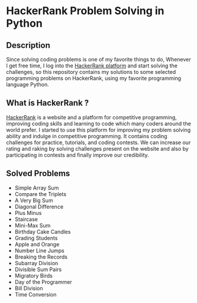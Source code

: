 # HackerRank Problem Solving in Python

## Description

Since solving coding problems is one of my favorite things to do, Whenever I get free time, I log into the [HackerRank platform](https://www.hackerrank.com/) and start solving the challenges, so this repository contains my solutions to some selected programming problems on HackerRank, using my favorite programming language Python.

## What is HackerRank ?

[HackerRank](https://www.hackerrank.com/) is a website and a platform for competitive programming, improving coding skills and learning to code which many coders around the world prefer. I started to use this platform for improving my problem solving ability and indulge in competitive programming. It contains coding challenges for practice, tutorials, and coding contests. We can increase our rating and raking by solving challenges present on the website and also by participating in contests and finally improve our credibility.

## Solved Problems

- Simple Array Sum
- Compare the Triplets
- A Very Big Sum
- Diagonal Difference
- Plus Minus
- Staircase
- Mini-Max Sum
- Birthday Cake Candles
- Grading Students
- Apple and Orange
- Number Line Jumps
- Breaking the Records
- Subarray Division
- Divisible Sum Pairs
- Migratory Birds
- Day of the Programmer
- Bill Division
- Time Conversion
